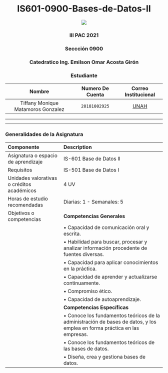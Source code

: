 <div align="center">
  <h1 >IS601-0900-Bases-de-Datos-II</h1>
    <img src="https://blog.krowdy.com/hs-fs/hubfs/Campa%C3%B1a%201%20-%20Noviembre%202019/Blogpost/Im%C3%A1genes/base-de-datos-para-proceso-de-seleccion.jpg?width=842&name=base-de-datos-para-proceso-de-seleccion.jpg"> </img> 
    
<!-- Encabezado -->
### III PAC 2021  
### Seccción 0900
### Catedratico **Ing. Emilson Omar Acosta Girón**

### Estudiante 
| Nombre | Numero De Cuenta | Correo Institucional |
|:-------------:| :-----:|:-----:|
| Tiffany Monique Matamoros Gonzalez | `20181002925` | [UNAH](mailto:tiffany.matamoros@unah.hn) |

</div>

_______
_______

### Generalidades de la Asignatura

| Componente    | Description                |
| :-------- | :-------------------------|
| Asignatura o espacio de aprendizaje  | IS-601 Base de Datos II |
|Requisitos| IS-501 Base de Datos I
|Unidades valorativas o créditos académicos| 4 UV
|Horas de estudio recomendadas| Diarias: 1 - Semanales: 5
|Objetivos o competencias| **Competencias Generales**
|                          | • Capacidad de comunicación oral y escrita.
|                          |• Habilidad para buscar, procesar y analizar información procedente de fuentes diversas.
|                           |• Capacidad para aplicar conocimientos en la práctica.
|                          |• Capacidad de aprender y actualizarse continuamente.
|                         |• Compromiso ético.
|                         |• Capacidad de autoaprendizaje.
||**Competencias Específicas**
||• Conoce los fundamentos teóricos de la administración de bases de datos, y los emplea en forma práctica en las empresas.
||• Conoce los fundamentos teóricos de las bases de datos.
||• Diseña, crea y gestiona bases de datos.
